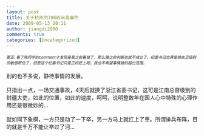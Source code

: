 ```yaml
---
layout: post
title: 关于杭州的70码5米高事件
date: 2009-05-13 20:11
author: jiangdi2000
comments: true
categories: [Uncategorized]
---
```

<div id="msgcns!C840C88DA912213B!1567" class="bvMsg"> <font size="1"><span style="font-style:italic;">更正: 看了陈同学的comment才发现是我之前看错了，那么随之的判断也就不成立了。纪委书记也算是锦衣卫级别的敏感职位了，但愿这个纪委书记只是正好赶上吧，我也不希望事情搞的超出范围。</span><br style="font-style:italic;" /></font><br />别的也不多说，静待事情的发展。<br /><br />只指出一点，一场交通事故，4天后就换了浙江省委书记，这可是江南总督级别的封疆大吏，如此的位置，如此的速度，呵呵，说明整数年在国人心中特殊的心理作用还是很微妙的…<br /><br />就如同下象棋，一方只是动了一下卒，另一方马上就扛上了車。所谓排兵布阵，目的就是千万不能让卒过了河…<br /><br /> <br /> <br /></div>
